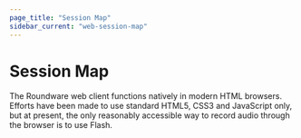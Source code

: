 ```yaml
---
page_title: "Session Map"
sidebar_current: "web-session-map"
---
```


# Session Map

The Roundware web client functions natively in modern HTML browsers.  Efforts have been made to
use standard HTML5, CSS3 and JavaScript only, but at present, the only reasonably accessible way
to record audio through the browser is to use Flash.
